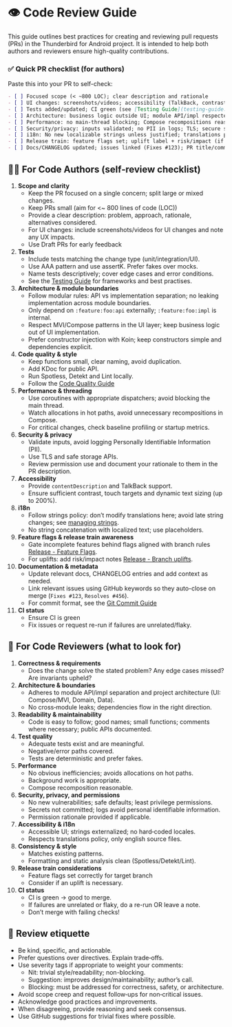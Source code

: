 # 👁️ Code Review Guide

This guide outlines best practices for creating and reviewing pull requests (PRs) in the Thunderbird for Android
project. It is intended to help both authors and reviewers ensure high-quality contributions.

### ✅ Quick PR checklist (for authors)

Paste this into your PR to self-check:

```markdown
- [ ] Focused scope (< ~800 LOC); clear description and rationale
- [ ] UI changes: screenshots/videos; accessibility (TalkBack, contrast, touch targets)
- [ ] Tests added/updated; CI green (see [Testing Guide](testing-guide.md))
- [ ] Architecture: business logic outside UI; module API/impl respected; DI via constructor/Koin
- [ ] Performance: no main-thread blocking; Compose recompositions reasonable; hot paths allocation-lean
- [ ] Security/privacy: inputs validated; no PII in logs; TLS; secure storage; permission changes documented
- [ ] i18n: No new localizable strings unless justified; translations policy followed
- [ ] Release train: feature flags set; uplift label + risk/impact (if applicable)
- [ ] Docs/CHANGELOG updated; issues linked (Fixes #123); PR title/commits clear
```

## 🧑‍💻 For Code Authors (self‑review checklist)

1. **Scope and clarity**
   - Keep the PR focused on a single concern; split large or mixed changes.
   - Keep PRs small (aim for <~ 800 lines of code (LOC))
   - Provide a clear description: problem, approach, rationale, alternatives considered.
   - For UI changes: include screenshots/videos for UI changes and note any UX impacts.
   - Use Draft PRs for early feedback
2. **Tests**
   - Include tests matching the change type (unit/integration/UI).
   - Use AAA pattern and use assertK. Prefer fakes over mocks.
   - Name tests descriptively; cover edge cases and error conditions.
   - See the [Testing Guide](testing-guide.md) for frameworks and best practises.
3. **Architecture & module boundaries**
   - Follow modular rules: API vs implementation separation; no leaking implementation across module boundaries.
   - Only depend on `:feature:foo:api` externally; `:feature:foo:impl` is internal.
   - Respect MVI/Compose patterns in the UI layer; keep business logic out of UI implementation.
   - Prefer constructor injection with Koin; keep constructors simple and dependencies explicit.
4. **Code quality & style**
   - Keep functions small, clear naming, avoid duplication.
   - Add KDoc for public API.
   - Run Spotless, Detekt and Lint locally.
   - Follow the [Code Quality Guide](code-quality-guide.md)
5. **Performance & threading**
   - Use coroutines with appropriate dispatchers; avoid blocking the main thread.
   - Watch allocations in hot paths, avoid unnecessary recompositions in Compose.
   - For critical changes, check baseline profiling or startup metrics.
6. **Security & privacy**
   - Validate inputs, avoid logging Personally Identifiable Information (PII).
   - Use TLS and safe storage APIs.
   - Review permission use and document your rationale to them in the PR description.
7. **Accessibility**
   - Provide `contentDescription` and TalkBack support.
   - Ensure sufficient contrast, touch targets and dynamic text sizing (up to 200%).
8. **i18n**
   - Follow strings policy: don’t modify translations here; avoid late string changes; see [managing strings](managing-strings.md).
   - No string concatenation with localized text; use placeholders.
9. **Feature flags & release train awareness**
   - Gate incomplete features behind flags aligned with branch rules [Release - Feature Flags](../release/RELEASE.md#feature-flags).
   - For uplifts: add risk/impact notes [Release - Branch uplifts](../release/RELEASE.md#uplifts).
10. **Documentation & metadata**
    - Update relevant docs, CHANGELOG entries and add context as needed.
    - Link relevant issues using GitHub keywords so they auto-close on merge (`Fixes #123`, `Resolves #456`).
    - For commit format, see the [Git Commit Guide](git-commit-guide.md)
11. **CI status**
    - Ensure CI is green
    - Fix issues or request re-run if failures are unrelated/flaky.

## 👀 For Code Reviewers (what to look for)

1. **Correctness & requirements**
   - Does the change solve the stated problem? Any edge cases missed? Are invariants upheld?
2. **Architecture & boundaries**
   - Adheres to module API/impl separation and project architecture (UI: Compose/MVI, Domain, Data).
   - No cross‑module leaks; dependencies flow in the right direction.
3. **Readability & maintainability**
   - Code is easy to follow; good names; small functions; comments where necessary; public APIs documented.
4. **Test quality**
   - Adequate tests exist and are meaningful.
   - Negative/error paths covered.
   - Tests are deterministic and prefer fakes.
5. **Performance**
   - No obvious inefficiencies; avoids allocations on hot paths.
   - Background work is appropriate.
   - Compose recomposition reasonable.
6. **Security, privacy, and permissions**
   - No new vulnerabilities; safe defaults; least privilege permissions.
   - Secrets not committed; logs avoid personal identifiable information.
   - Permission rationale provided if applicable.
7. **Accessibility & i18n**
   - Accessible UI; strings externalized; no hard‑coded locales.
   - Respects translations policy, only english source files.
8. **Consistency & style**
   - Matches existing patterns.
   - Formatting and static analysis clean (Spotless/Detekt/Lint).
9. **Release train considerations**
   - Feature flags set correctly for target branch
   - Consider if an uplift is necessary.
10. **CI status**
    - CI is green -> good to merge.
    - If failures are unrelated or flaky, do a re-run OR leave a note.
    - Don’t merge with failing checks!

## 🤝 Review etiquette

- Be kind, specific, and actionable.
- Prefer questions over directives. Explain trade‑offs.
- Use severity tags if appropriate to weight your comments:
  - Nit: trivial style/readability; non-blocking.
  - Suggestion: improves design/maintainability; author’s call.
  - Blocking: must be addressed for correctness, safety, or architecture.
- Avoid scope creep and request follow‑ups for non‑critical issues.
- Acknowledge good practices and improvements.
- When disagreeing, provide reasoning and seek consensus.
- Use GitHub suggestions for trivial fixes where possible.


